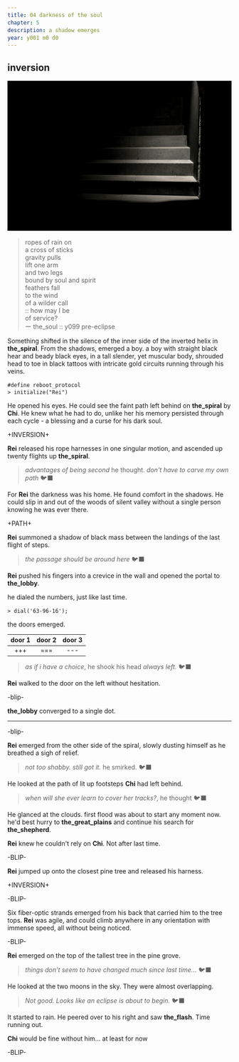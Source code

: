 ```yaml
---
title: 04 darkness of the soul
chapter: 5  
description: a shadow emerges
year: y001 m0 d0 
---
```


## inversion

![soul](./void.jpg)

> ropes of rain on \
> a cross of sticks \
> gravity pulls \
> lift one arm \
> and two legs \
> bound by soul and spirit \
> feathers fall \
> to the wind \
> of a wilder call \
> :: how may I be \
> of service? \
> ー the_soul :: y099 pre-eclipse

Something shifted in the silence of the inner side of the inverted helix in **the_spiral**. From the shadows, emerged a boy. a boy with straight black hear and beady black eyes, in a tall slender, yet muscular body, shrouded head to toe in black tattoos with intricate gold circuits running through his veins. 

```
#define reboot_protocol
> initialize("Rei")
```

He opened his eyes. He could see the faint path left behind on **the_spiral** by **Chi**. He knew what he had to do, unlike her his memory persisted through each cycle - a blessing and a curse for his dark soul.

+INVERSION+

**Rei** released his rope harnesses in one singular motion, and ascended up twenty flights up **the_spiral**.

> *advantages of being second* he thought. *don't have to carve my own path* 🐦‍⬛

For **Rei** the darkness was his home. He found comfort in the shadows. He could slip in and out of the woods of silent valley without a single person knowing he was ever there.

+PATH+

**Rei** summoned a shadow of black mass between the landings of the last flight of steps.

> *the passage should be around here* 🐦‍⬛

**Rei** pushed his fingers into a crevice in the wall and opened the portal to **the_lobby**. 

he dialed the numbers, just like last time.

```
> dial('63-96-16');
```

the doors emerged.

<div style="text-align: center;">

| door 1 | door 2 | door 3 |
|  ---  |  ---  |  ---  |
|  +++  |  ===   |  ---   |

</div>

> *as if i have a choice*, he shook his head *always left.* 🐦‍⬛

**Rei** walked to the door on the left without hesitation.

-blip-

**the_lobby** converged to a single dot.

<hr/>

-blip-

**Rei** emerged from the other side of the spiral, slowly dusting himself as he breathed a sigh of relief.

> *not too shabby. still got it.* he smirked. 🐦‍⬛

He looked at the path of lit up footsteps **Chi** had left behind.

> *when will she ever learn to cover her tracks?*, he thought 🐦‍⬛

He glanced at the clouds. first flood was about to start any moment now. he'd best hurry to **the_great_plains** and continue his search for **the_shepherd**. 

**Rei** knew he couldn't rely on **Chi**. Not after last time. 

-BLIP-

**Rei** jumped up onto the closest pine tree and released his harness.

+INVERSION+

-BLIP-

Six fiber-optic strands emerged from his back that carried him to the tree tops. **Rei** was agile, and could climb anywhere in any orientation with immense speed, all without being noticed.

-BLIP-

**Rei** emerged on the top of the tallest tree in the pine grove.

> *things don't seem to have changed much since last time...* 🐦‍⬛

He looked at the two moons in the sky. They were almost overlapping.

> *Not good. Looks like an eclipse is about to begin.* 🐦‍⬛

It started to rain. He peered over to his right and saw **the_flash**. Time running out.

**Chi** would be fine without him... at least for now 

-BLIP-